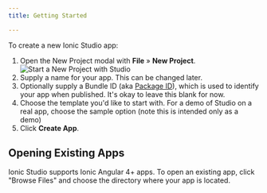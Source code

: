 ```yaml
---
title: Getting Started

---
```



To create a new Ionic Studio app:

1. Open the New Project modal with **File** &raquo; **New Project**. ![Start a New Project with Studio](/img/studio/2/ss-new-project.png)
2. Supply a name for your app. This can be changed later.
3. Optionally supply a Bundle ID (aka [Package ID](/docs/reference/glossary#package-id)), which is used to identify your app when published. It's okay to leave this blank for now.
4. Choose the template you'd like to start with. For a demo of Studio on a real app, choose the sample option (note this is intended only as a demo)
5. Click **Create App**.

## Opening Existing Apps

Ionic Studio supports Ionic Angular 4+ apps. To open an existing app, click "Browse Files" and choose the directory where your app is located.
